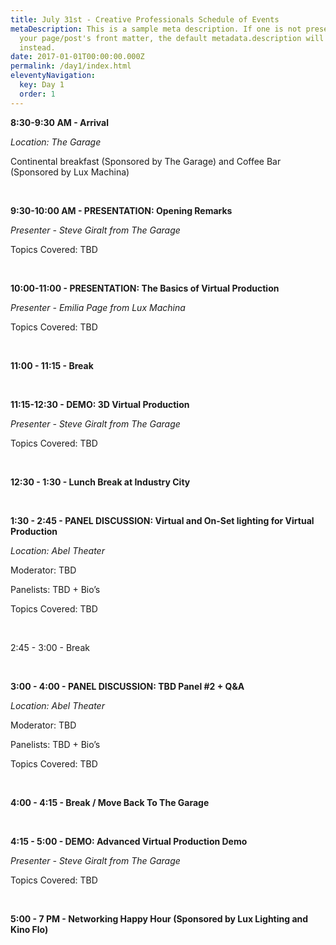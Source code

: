 ```yaml
---
title: July 31st - Creative Professionals Schedule of Events
metaDescription: This is a sample meta description. If one is not present in
  your page/post's front matter, the default metadata.description will be used
  instead.
date: 2017-01-01T00:00:00.000Z
permalink: /day1/index.html
eleventyNavigation:
  key: Day 1
  order: 1
---
```

**8:30-9:30 AM - Arrival** 

*Location: The Garage*

Continental breakfast (Sponsored by The Garage) and Coffee Bar (Sponsored by Lux Machina)

<br>

**9:30-10:00 AM - PRESENTATION: Opening Remarks** 

*Presenter - Steve Giralt from The Garage*

Topics Covered: TBD

<br>

**10:00-11:00 - PRESENTATION: The Basics of Virtual Production** 

*Presenter - Emilia Page from Lux Machina*

Topics Covered: TBD

<br>

**11:00 - 11:15 - Break**

<br>

**11:15-12:30 - DEMO: 3D Virtual Production** 

*Presenter - Steve Giralt from The Garage*

Topics Covered: TBD

<br>

**12:30 - 1:30 - Lunch Break at Industry City**

<br>

**1:30 - 2:45 - PANEL DISCUSSION: Virtual and On-Set lighting for Virtual Production** 

*Location: Abel Theater*

Moderator: TBD

Panelists: TBD + Bio’s

Topics Covered: TBD

<br>

2:45 - 3:00  - Break

<br>

**3:00 - 4:00  -  PANEL DISCUSSION: TBD Panel #2 + Q&A**

*Location: Abel Theater*

Moderator: TBD

Panelists: TBD + Bio’s

Topics Covered: TBD

<br>

**4:00 - 4:15 - Break / Move Back To The Garage**

<br>

**4:15 - 5:00 - DEMO: Advanced Virtual Production Demo**

*Presenter - Steve Giralt from The Garage*

Topics Covered: TBD

<br>

**5:00 - 7 PM - Networking Happy Hour (Sponsored by Lux Lighting and Kino Flo)**
